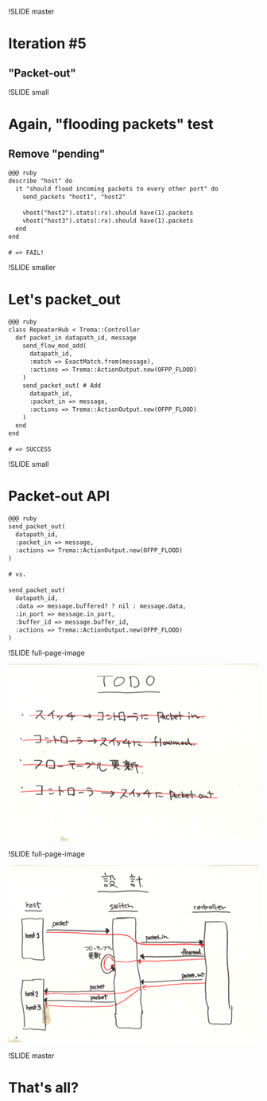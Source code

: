 !SLIDE master
# Iteration #5 #################################################################
## "Packet-out"


!SLIDE small
# Again, "flooding packets" test ###############################################

## Remove "pending"

	@@@ ruby
	describe "host" do
	  it "should flood incoming packets to every other port" do
	    send_packets "host1", "host2"
	
	    vhost("host2").stats(:rx).should have(1).packets
	    vhost("host3").stats(:rx).should have(1).packets
	  end
	end
	
	# => FAIL!


!SLIDE smaller
# Let's packet_out #############################################################

	@@@ ruby
	class RepeaterHub < Trema::Controller
	  def packet_in datapath_id, message
	    send_flow_mod_add(
	      datapath_id,
	      :match => ExactMatch.from(message),
	      :actions => Trema::ActionOutput.new(OFPP_FLOOD)
	    )
	    send_packet_out( # Add
	      datapath_id,
	      :packet_in => message,
	      :actions => Trema::ActionOutput.new(OFPP_FLOOD)
	    )
	  end
	end
	
	# => SUCCESS


!SLIDE small
# Packet-out API ###############################################################

	@@@ ruby
	send_packet_out(
	  datapath_id,
	  :packet_in => message,
	  :actions => Trema::ActionOutput.new(OFPP_FLOOD)
	)
	
	# vs.

	send_packet_out(
	  datapath_id,
	  :data => message.buffered? ? nil : message.data,
	  :in_port => message.in_port,
	  :buffer_id => message.buffer_id,
	  :actions => Trema::ActionOutput.new(OFPP_FLOOD)
	)


!SLIDE full-page-image

![TODO](todo.jpg "TODO")


!SLIDE full-page-image

![シーケンス図](sequence.jpg "シーケンス図")


!SLIDE master
# That's all? ##################################################################
